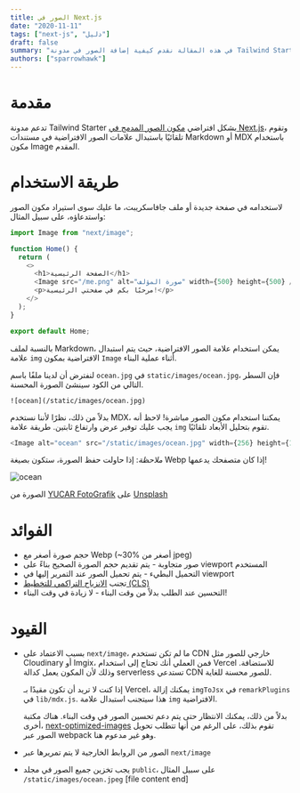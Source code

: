 ```yaml
---
title: الصور في Next.js
date: "2020-11-11"
tags: ["next-js", "دليل"]
draft: false
summary: "في هذه المقالة نقدم كيفية إضافة الصور في مدونة Tailwind Starter وفوائد وقيود مكون next/image المدمج."
authors: ["sparrowhawk"]
---
```


# مقدمة

تدعم مدونة Tailwind Starter بشكل افتراضي [مكون الصور المدمج في Next.js](https://nextjs.org/docs/api-reference/next/image)، وتقوم تلقائيًا باستبدال علامات الصور الافتراضية في مستندات Markdown أو MDX باستخدام مكون Image المقدم.

# طريقة الاستخدام

لاستخدامه في صفحة جديدة أو ملف جافاسكريبت، ما عليك سوى استيراد مكون الصور واستدعاؤه، على سبيل المثال:

```js
import Image from "next/image";

function Home() {
  return (
    <>
      <h1>الصفحة الرئيسية</h1>
      <Image src="/me.png" alt="صورة المؤلف" width={500} height={500} />
      <p>مرحبًا بكم في صفحتي الرئيسية!</p>
    </>
  );
}

export default Home;
```

بالنسبة لملف Markdown، يمكن استخدام علامة الصور الافتراضية، حيث يتم استبدال علامة `img` الافتراضية بمكون `Image` أثناء عملية البناء.

لنفترض أن لدينا ملفًا باسم `ocean.jpg` في `static/images/ocean.jpg`، فإن السطر التالي من الكود سينشئ الصورة المحسنة.

```
![ocean](/static/images/ocean.jpg)
```

بدلاً من ذلك، نظرًا لأننا نستخدم MDX، يمكننا استخدام مكون الصور مباشرة! لاحظ أنه يجب عليك توفير عرض وارتفاع ثابتين. طريقة علامة `img` تقوم بتحليل الأبعاد تلقائيًا.

```js
<Image alt="ocean" src="/static/images/ocean.jpg" width={256} height={128} />
```

_ملاحظة_: إذا حاولت حفظ الصورة، ستكون بصيغة Webp إذا كان متصفحك يدعمها!

![ocean](/static/images/ocean.jpeg)

الصورة من [YUCAR FotoGrafik](https://unsplash.com/@yucar?utm_source=unsplash&utm_medium=referral&utm_content=creditCopyText)
على [Unsplash](https://unsplash.com/s/photos/sea?utm_source=unsplash&utm_medium=referral&utm_content=creditCopyText)

# الفوائد

- حجم صورة أصغر مع Webp (~30% أصغر من jpeg)
- صور متجاوبة - يتم تقديم حجم الصورة الصحيح بناءً على viewport المستخدم
- التحميل البطيء - يتم تحميل الصور عند التمرير إليها في viewport
- تجنب [الانزياح التراكمي للتخطيط (CLS)](https://web.dev/cls/)
- التحسين عند الطلب بدلاً من وقت البناء - لا زيادة في وقت البناء!

# القيود

- بسبب الاعتماد على `next/image`، ما لم تكن تستخدم CDN خارجي للصور مثل Cloudinary أو Imgix، فمن العملي أنك تحتاج إلى استخدام Vercel للاستضافة. وذلك لأن المكون يعمل كدالة serverless تستدعي CDN للصور محسنة للغاية.

  إذا كنت لا تريد أن تكون مقيدًا بـ Vercel، يمكنك إزالة `imgToJsx` في `remarkPlugins` في `lib/mdx.js`. هذا سيتجنب استبدال علامة `img` الافتراضية.

  بدلاً من ذلك، يمكنك الانتظار حتى يتم دعم تحسين الصور في وقت البناء. هناك مكتبة أخرى، [next-optimized-images](https://github.com/cyrilwanner/next-optimized-images) تقوم بذلك، على الرغم من أنها تتطلب تحويل الصور عبر webpack وهو غير مدعوم هنا.

- الصور من الروابط الخارجية لا يتم تمريرها عبر `next/image`
- يجب تخزين جميع الصور في مجلد `public`، على سبيل المثال `/static/images/ocean.jpeg`
  [file content end]
